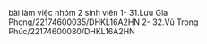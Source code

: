 bài làm việc nhóm 2 sinh viên 
1- 31.Lưu Gia Phong/22174600035/DHKL16A2HN
2- 32.Vũ Trọng Phúc/22174600080/DHKL16A2HN 
